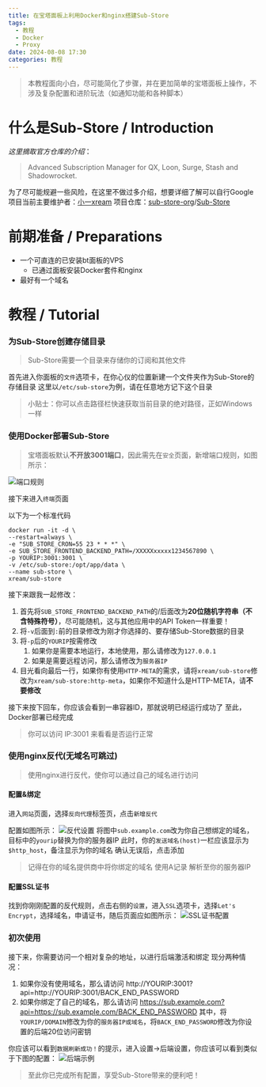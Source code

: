 ```yaml
---
title: 在宝塔面板上利用Docker和nginx搭建Sub-Store
tags:
  - 教程
  - Docker
  - Proxy
date: 2024-08-08 17:30
categories: 教程
---
```

> 本教程面向小白，尽可能简化了步骤，并在更加简单的宝塔面板上操作，不涉及复杂配置和进阶玩法（如通知功能和各种脚本）

# 什么是Sub-Store / Introduction

*这里摘取官方仓库的介绍*：
>Advanced Subscription Manager for QX, Loon, Surge, Stash and Shadowrocket.

为了尽可能规避一些风险，在这里不做过多介绍，想要详细了解可以自行Google
项目当前主要维护者：[小一xream](https://github.com/xream)
项目仓库：[sub-store-org](https://github.com/sub-store-org)/[Sub-Store](https://github.com/sub-store-org/Sub-Store)

# 前期准备 / Preparations

- 一个可直连的已安装bt面板的VPS
	- 已通过面板安装Docker套件和nginx
- 最好有一个域名

# 教程 / Tutorial

### 为Sub-Store创建存储目录

>Sub-Store需要一个目录来存储你的订阅和其他文件

首先进入你面板的`文件`选项卡，在你心仪的位置新建一个文件夹作为Sub-Store的存储目录
这里以`/etc/sub-store`为例，请在任意地方记下这个目录

> 小贴士：你可以点击路径栏快速获取当前目录的绝对路径，正如Windows一样

### 使用Docker部署Sub-Store

>宝塔面板默认**不开放3001端口**，因此需先在`安全`页面，新增端口规则，如图所示：

![端口规则](https://ice.frostsky.com/2024/08/08/277e8cbf3f9074e137eac33d72a38349.png "端口规则")

接下来进入`终端`页面

以下为一个标准代码
```Shell
docker run -it -d \
--restart=always \
-e "SUB_STORE_CRON=55 23 * * *" \
-e SUB_STORE_FRONTEND_BACKEND_PATH=/XXXXXxxxxx1234567890 \
-p YOURIP:3001:3001 \
-v /etc/sub-store:/opt/app/data \
--name sub-store \
xream/sub-store
```
接下来跟我一起修改：
1. 首先将`SUB_STORE_FRONTEND_BACKEND_PATH`的/后面改为**20位随机字符串（不含特殊符号）**，尽可能随机，这与其他应用中的API Token一样重要！
2. 将`-v`后面到`:`前的目录修改为刚才你选择的、要存储Sub-Store数据的目录
3. 将`-p`后的`YOURIP`按需修改
	1. 如果你是需要本地运行，本地使用，那么请修改为`127.0.0.1`
	2. 如果是需要远程访问，那么请修改为`服务器IP`
4. 目光看向最后一行，如果你有使用`HTTP-META`的需求，请将``xream/sub-store``修改为`xream/sub-store:http-meta`，如果你不知道什么是HTTP-META，请**不要修改**

接下来按下回车，你应该会看到一串容器ID，那就说明已经运行成功了
至此，Docker部署已经完成

>你可以访问 IP:3001 来看看是否运行正常
### 使用nginx反代(无域名可跳过)

>使用nginx进行反代，使你可以通过自己的域名进行访问

#### 配置&绑定

进入`网站`页面，选择`反向代理`标签页，点击`新增反代`

配置如图所示：
![反代设置](https://ice.frostsky.com/2024/08/08/99388e5a830c15657ef41e83b8f15163.png "反代设置")
将图中`sub.example.com`改为你自己想绑定的域名，目标中的`yourip`替换为你的服务器IP
此时，你的`发送域名(host)`一栏应该显示为`$http_host`，备注显示为你的域名
确认无误后，点击添加

>记得在你的域名提供商中将你绑定的域名 使用A记录 解析至你的服务器IP

#### 配置SSL证书

找到你刚刚配置的反代规则，点击右侧的`设置`，进入`SSL`选项卡，选择`Let's Encrypt`，选择域名，申请证书，随后页面应如图所示：
![SSL证书配置](https://ice.frostsky.com/2024/08/08/ae20095683f3a8b8859ac8171cfa7c54.png "SSL证书配置")

### 初次使用

接下来，你需要访问一个相对复杂的地址，以进行后端激活和绑定
现分两种情况：
1. 如果你没有使用域名，那么请访问 http://YOURIP:3001?api=http://YOURIP:3001/BACK_END_PASSWORD
2. 如果你绑定了自己的域名，那么请访问 https://sub.example.com?api=https://sub.example.com/BACK_END_PASSWORD
其中，将`YOURIP/DOMAIN`修改为你的`服务器IP或域名`，将`BACK_END_PASSWORD`修改为你设置的后端20位访问密钥

你应该可以看到`数据刷新成功！`的提示，进入设置->后端设置，你应该可以看到类似于下图的配置：
![后端示例](https://ice.frostsky.com/2024/08/08/6c86c546f127556236099f50df6819ab.png "后端示例")

>至此你已完成所有配置，享受Sub-Store带来的便利吧！
